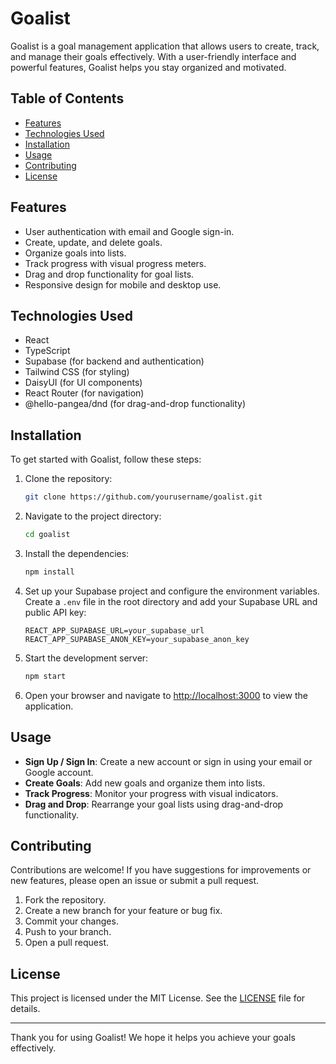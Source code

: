 # Goalist

Goalist is a goal management application that allows users to create, track, and manage their goals effectively. With a user-friendly interface and powerful features, Goalist helps you stay organized and motivated.

## Table of Contents

- [Features](#features)
- [Technologies Used](#technologies-used)
- [Installation](#installation)
- [Usage](#usage)
- [Contributing](#contributing)
- [License](#license)

## Features

- User authentication with email and Google sign-in.
- Create, update, and delete goals.
- Organize goals into lists.
- Track progress with visual progress meters.
- Drag and drop functionality for goal lists.
- Responsive design for mobile and desktop use.

## Technologies Used

- React
- TypeScript
- Supabase (for backend and authentication)
- Tailwind CSS (for styling)
- DaisyUI (for UI components)
- React Router (for navigation)
- @hello-pangea/dnd (for drag-and-drop functionality)

## Installation

To get started with Goalist, follow these steps:

1. Clone the repository:

   ```bash
   git clone https://github.com/yourusername/goalist.git
   ```

2. Navigate to the project directory:

   ```bash
   cd goalist
   ```

3. Install the dependencies:

   ```bash
   npm install
   ```

4. Set up your Supabase project and configure the environment variables. Create a `.env` file in the root directory and add your Supabase URL and public API key:

   ```plaintext
   REACT_APP_SUPABASE_URL=your_supabase_url
   REACT_APP_SUPABASE_ANON_KEY=your_supabase_anon_key
   ```

5. Start the development server:

   ```bash
   npm start
   ```

6. Open your browser and navigate to [http://localhost:3000](http://localhost:3000) to view the application.

## Usage

- **Sign Up / Sign In**: Create a new account or sign in using your email or Google account.
- **Create Goals**: Add new goals and organize them into lists.
- **Track Progress**: Monitor your progress with visual indicators.
- **Drag and Drop**: Rearrange your goal lists using drag-and-drop functionality.

## Contributing

Contributions are welcome! If you have suggestions for improvements or new features, please open an issue or submit a pull request.

1. Fork the repository.
2. Create a new branch for your feature or bug fix.
3. Commit your changes.
4. Push to your branch.
5. Open a pull request.

## License

This project is licensed under the MIT License. See the [LICENSE](LICENSE) file for details.

---

Thank you for using Goalist! We hope it helps you achieve your goals effectively.
